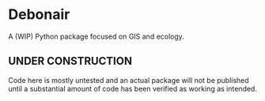 # Debonair
A (WIP) Python package focused on GIS and ecology.

## UNDER CONSTRUCTION
Code here is mostly untested and an actual package will not be published until a substantial amount of code has been verified as working as intended.
